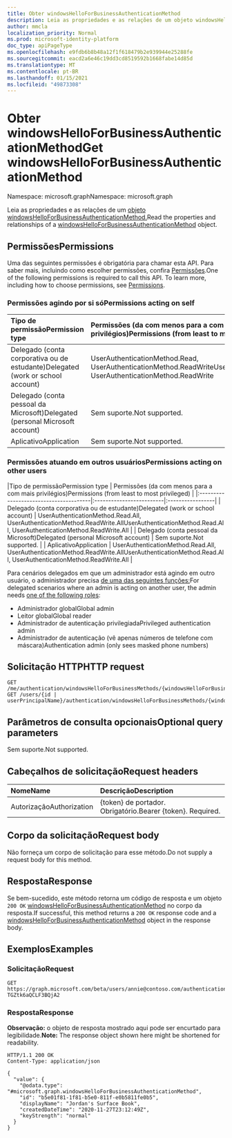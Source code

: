 ```yaml
---
title: Obter windowsHelloForBusinessAuthenticationMethod
description: Leia as propriedades e as relações de um objeto windowsHelloForBusinessAuthenticationMethod.
author: mmcla
localization_priority: Normal
ms.prod: microsoft-identity-platform
doc_type: apiPageType
ms.openlocfilehash: e9fdb6b8b48a12f1f618479b2e939944e25288fe
ms.sourcegitcommit: eacd2a6e46c19dd3cd8519592b1668fabe14d85d
ms.translationtype: MT
ms.contentlocale: pt-BR
ms.lasthandoff: 01/15/2021
ms.locfileid: "49873308"
---
```

# <a name="get-windowshelloforbusinessauthenticationmethod"></a><span data-ttu-id="99d5a-103">Obter windowsHelloForBusinessAuthenticationMethod</span><span class="sxs-lookup"><span data-stu-id="99d5a-103">Get windowsHelloForBusinessAuthenticationMethod</span></span>
<span data-ttu-id="99d5a-104">Namespace: microsoft.graph</span><span class="sxs-lookup"><span data-stu-id="99d5a-104">Namespace: microsoft.graph</span></span>

<span data-ttu-id="99d5a-105">Leia as propriedades e as relações de um [objeto windowsHelloForBusinessAuthenticationMethod.](../resources/windowshelloforbusinessauthenticationmethod.md)</span><span class="sxs-lookup"><span data-stu-id="99d5a-105">Read the properties and relationships of a [windowsHelloForBusinessAuthenticationMethod](../resources/windowshelloforbusinessauthenticationmethod.md) object.</span></span>

## <a name="permissions"></a><span data-ttu-id="99d5a-106">Permissões</span><span class="sxs-lookup"><span data-stu-id="99d5a-106">Permissions</span></span>

<span data-ttu-id="99d5a-p101">Uma das seguintes permissões é obrigatória para chamar esta API. Para saber mais, incluindo como escolher permissões, confira [Permissões](/graph/permissions-reference).</span><span class="sxs-lookup"><span data-stu-id="99d5a-p101">One of the following permissions is required to call this API. To learn more, including how to choose permissions, see [Permissions](/graph/permissions-reference).</span></span>

### <a name="permissions-acting-on-self"></a><span data-ttu-id="99d5a-109">Permissões agindo por si só</span><span class="sxs-lookup"><span data-stu-id="99d5a-109">Permissions acting on self</span></span>

|<span data-ttu-id="99d5a-110">Tipo de permissão</span><span class="sxs-lookup"><span data-stu-id="99d5a-110">Permission type</span></span>      | <span data-ttu-id="99d5a-111">Permissões (da com menos para a com mais privilégios)</span><span class="sxs-lookup"><span data-stu-id="99d5a-111">Permissions (from least to most privileged)</span></span>              |
|:---------------------------------------|:-------------------------|
| <span data-ttu-id="99d5a-112">Delegado (conta corporativa ou de estudante)</span><span class="sxs-lookup"><span data-stu-id="99d5a-112">Delegated (work or school account)</span></span>     | <span data-ttu-id="99d5a-113">UserAuthenticationMethod.Read, UserAuthenticationMethod.ReadWrite</span><span class="sxs-lookup"><span data-stu-id="99d5a-113">UserAuthenticationMethod.Read, UserAuthenticationMethod.ReadWrite</span></span> |
| <span data-ttu-id="99d5a-114">Delegado (conta pessoal da Microsoft)</span><span class="sxs-lookup"><span data-stu-id="99d5a-114">Delegated (personal Microsoft account)</span></span> | <span data-ttu-id="99d5a-115">Sem suporte.</span><span class="sxs-lookup"><span data-stu-id="99d5a-115">Not supported.</span></span> |
| <span data-ttu-id="99d5a-116">Aplicativo</span><span class="sxs-lookup"><span data-stu-id="99d5a-116">Application</span></span>                            | <span data-ttu-id="99d5a-117">Sem suporte.</span><span class="sxs-lookup"><span data-stu-id="99d5a-117">Not supported.</span></span> |

### <a name="permissions-acting-on-other-users"></a><span data-ttu-id="99d5a-118">Permissões atuando em outros usuários</span><span class="sxs-lookup"><span data-stu-id="99d5a-118">Permissions acting on other users</span></span>

|<span data-ttu-id="99d5a-119">Tipo de permissão</span><span class="sxs-lookup"><span data-stu-id="99d5a-119">Permission type</span></span>      | <span data-ttu-id="99d5a-120">Permissões (da com menos para a com mais privilégios)</span><span class="sxs-lookup"><span data-stu-id="99d5a-120">Permissions (from least to most privileged)</span></span>              |
|:---------------------------------------|:-------------------------|:-----------------|
| <span data-ttu-id="99d5a-121">Delegado (conta corporativa ou de estudante)</span><span class="sxs-lookup"><span data-stu-id="99d5a-121">Delegated (work or school account)</span></span>     | <span data-ttu-id="99d5a-122">UserAuthenticationMethod.Read.All, UserAuthenticationMethod.ReadWrite.All</span><span class="sxs-lookup"><span data-stu-id="99d5a-122">UserAuthenticationMethod.Read.All, UserAuthenticationMethod.ReadWrite.All</span></span> |
| <span data-ttu-id="99d5a-123">Delegado (conta pessoal da Microsoft)</span><span class="sxs-lookup"><span data-stu-id="99d5a-123">Delegated (personal Microsoft account)</span></span> | <span data-ttu-id="99d5a-124">Sem suporte.</span><span class="sxs-lookup"><span data-stu-id="99d5a-124">Not supported.</span></span> |
| <span data-ttu-id="99d5a-125">Aplicativo</span><span class="sxs-lookup"><span data-stu-id="99d5a-125">Application</span></span>                            | <span data-ttu-id="99d5a-126">UserAuthenticationMethod.Read.All, UserAuthenticationMethod.ReadWrite.All</span><span class="sxs-lookup"><span data-stu-id="99d5a-126">UserAuthenticationMethod.Read.All, UserAuthenticationMethod.ReadWrite.All</span></span> |

<span data-ttu-id="99d5a-127">Para cenários delegados em que um administrador está agindo em outro usuário, o administrador precisa [de uma das seguintes funções:](/azure/active-directory/users-groups-roles/directory-assign-admin-roles#available-roles)</span><span class="sxs-lookup"><span data-stu-id="99d5a-127">For delegated scenarios where an admin is acting on another user, the admin needs [one of the following roles](/azure/active-directory/users-groups-roles/directory-assign-admin-roles#available-roles):</span></span>
* <span data-ttu-id="99d5a-128">Administrador global</span><span class="sxs-lookup"><span data-stu-id="99d5a-128">Global admin</span></span>
* <span data-ttu-id="99d5a-129">Leitor global</span><span class="sxs-lookup"><span data-stu-id="99d5a-129">Global reader</span></span>
* <span data-ttu-id="99d5a-130">Administrador de autenticação privilegiada</span><span class="sxs-lookup"><span data-stu-id="99d5a-130">Privileged authentication admin</span></span>
* <span data-ttu-id="99d5a-131">Administrador de autenticação (vê apenas números de telefone com máscara)</span><span class="sxs-lookup"><span data-stu-id="99d5a-131">Authentication admin (only sees masked phone numbers)</span></span>

## <a name="http-request"></a><span data-ttu-id="99d5a-132">Solicitação HTTP</span><span class="sxs-lookup"><span data-stu-id="99d5a-132">HTTP request</span></span>

<!-- {
  "blockType": "ignored"
}
-->
``` http
GET /me/authentication/windowsHelloForBusinessMethods/{windowsHelloForBusinessAuthenticationMethodId}
GET /users/{id | userPrincipalName}/authentication/windowsHelloForBusinessMethods/{windowsHelloForBusinessAuthenticationMethodId}
```

## <a name="optional-query-parameters"></a><span data-ttu-id="99d5a-133">Parâmetros de consulta opcionais</span><span class="sxs-lookup"><span data-stu-id="99d5a-133">Optional query parameters</span></span>

<span data-ttu-id="99d5a-134">Sem suporte.</span><span class="sxs-lookup"><span data-stu-id="99d5a-134">Not supported.</span></span>

## <a name="request-headers"></a><span data-ttu-id="99d5a-135">Cabeçalhos de solicitação</span><span class="sxs-lookup"><span data-stu-id="99d5a-135">Request headers</span></span>
|<span data-ttu-id="99d5a-136">Nome</span><span class="sxs-lookup"><span data-stu-id="99d5a-136">Name</span></span>|<span data-ttu-id="99d5a-137">Descrição</span><span class="sxs-lookup"><span data-stu-id="99d5a-137">Description</span></span>|
|:---|:---|
|<span data-ttu-id="99d5a-138">Autorização</span><span class="sxs-lookup"><span data-stu-id="99d5a-138">Authorization</span></span>|<span data-ttu-id="99d5a-p102">{token} de portador. Obrigatório.</span><span class="sxs-lookup"><span data-stu-id="99d5a-p102">Bearer {token}. Required.</span></span>|

## <a name="request-body"></a><span data-ttu-id="99d5a-141">Corpo da solicitação</span><span class="sxs-lookup"><span data-stu-id="99d5a-141">Request body</span></span>
<span data-ttu-id="99d5a-142">Não forneça um corpo de solicitação para esse método.</span><span class="sxs-lookup"><span data-stu-id="99d5a-142">Do not supply a request body for this method.</span></span>

## <a name="response"></a><span data-ttu-id="99d5a-143">Resposta</span><span class="sxs-lookup"><span data-stu-id="99d5a-143">Response</span></span>

<span data-ttu-id="99d5a-144">Se bem-sucedido, este método retorna um código de resposta e um objeto `200 OK` [windowsHelloForBusinessAuthenticationMethod](../resources/windowshelloforbusinessauthenticationmethod.md) no corpo da resposta.</span><span class="sxs-lookup"><span data-stu-id="99d5a-144">If successful, this method returns a `200 OK` response code and a [windowsHelloForBusinessAuthenticationMethod](../resources/windowshelloforbusinessauthenticationmethod.md) object in the response body.</span></span>

## <a name="examples"></a><span data-ttu-id="99d5a-145">Exemplos</span><span class="sxs-lookup"><span data-stu-id="99d5a-145">Examples</span></span>

### <a name="request"></a><span data-ttu-id="99d5a-146">Solicitação</span><span class="sxs-lookup"><span data-stu-id="99d5a-146">Request</span></span>
<!-- {
  "blockType": "request",
  "name": "get_windowshelloforbusinessauthenticationmethod"
}
-->
``` http
GET https://graph.microsoft.com/beta/users/annie@contoso.com/authentication/windowsHelloForBusinessMethods/_jpuR-TGZtk6aQCLF3BQjA2
```

### <a name="response"></a><span data-ttu-id="99d5a-147">Resposta</span><span class="sxs-lookup"><span data-stu-id="99d5a-147">Response</span></span>
<span data-ttu-id="99d5a-148">**Observação:** o objeto de resposta mostrado aqui pode ser encurtado para legibilidade.</span><span class="sxs-lookup"><span data-stu-id="99d5a-148">**Note:** The response object shown here might be shortened for readability.</span></span>
<!-- {
  "blockType": "response",
  "truncated": true,
  "@odata.type": "microsoft.graph.windowsHelloForBusinessAuthenticationMethod"
}
-->
``` http
HTTP/1.1 200 OK
Content-Type: application/json

{
  "value": {
    "@odata.type": "#microsoft.graph.windowsHelloForBusinessAuthenticationMethod",
    "id": "b5e01f81-1f81-b5e0-811f-e0b5811fe0b5",
    "displayName": "Jordan's Surface Book",
    "createdDateTime": "2020-11-27T23:12:49Z",
    "keyStrength": "normal"
  }
}
```

